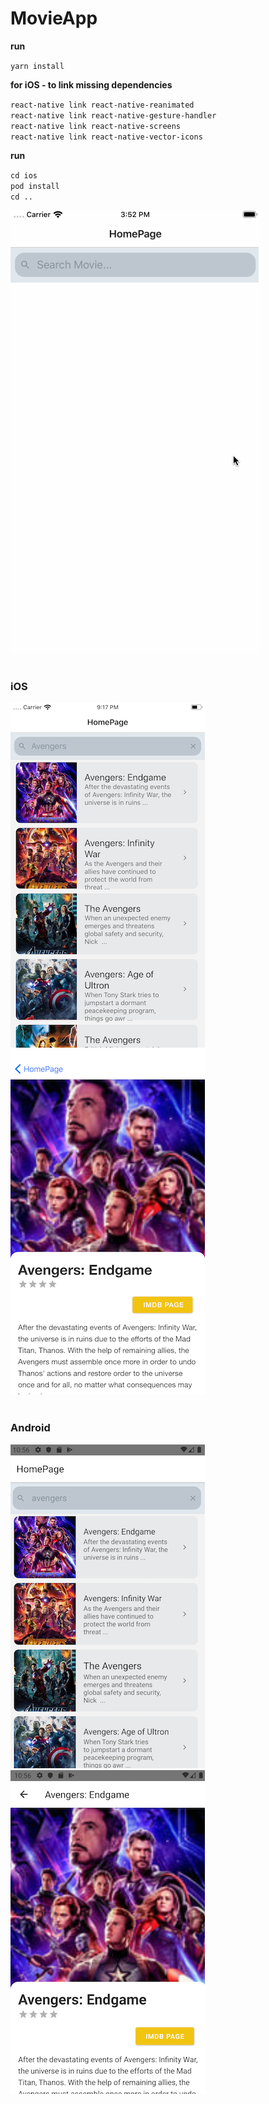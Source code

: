 # MovieApp

**run**

`yarn install`

**for iOS - to link missing dependencies**



`react-native link react-native-reanimated`<br/>
`react-native link react-native-gesture-handler`<br/>
`react-native link react-native-screens`<br/>
`react-native link react-native-vector-icons`<br/>

**run**

`cd ios`<br/>
`pod install`<br/>
`cd ..`


![Demo](app/assets/demo.gif)<br/><br/>

### iOS
![HomePage](app/assets/homepage-ios.png)
![MoviePage](app/assets/moviescene-ios.png)<br/><br/>

### Android
![HomePage](app/assets/homepage-android.png)
![MoviePage](app/assets/moviescene-android.png)
